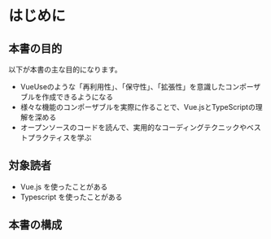 # はじめに


## 本書の目的

以下が本書の主な目的になります。

- VueUseのような「再利用性」、「保守性」、「拡張性」を意識したコンポーザブルを作成できるようになる
- 様々な機能のコンポーザブルを実際に作ることで、Vue.jsとTypeScriptの理解を深める
- オープンソースのコードを読んで、実用的なコーディングテクニックやベストプラクティスを学ぶ

## 対象読者

- Vue.js を使ったことがある
- Typescript を使ったことがある

## 本書の構成

<!-- TODO: write about book structure  -->
